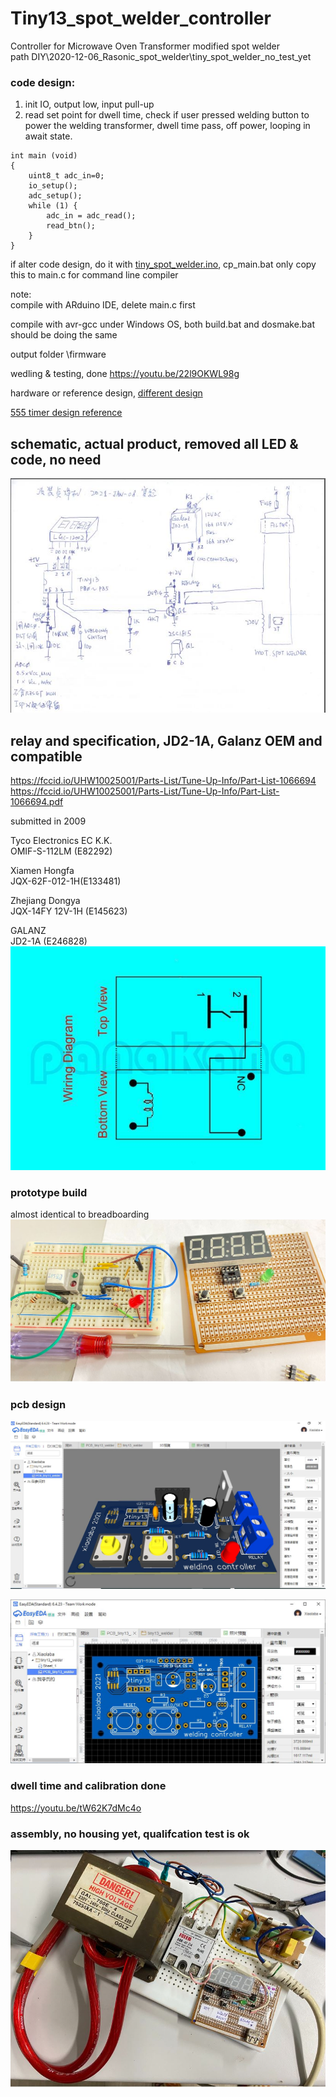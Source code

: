 # Tiny13_spot_welder_controller
Controller for Microwave Oven Transformer modified spot welder  
path DIY\2020-12-06_Rasonic_spot_welder\tiny_spot_welder_no_test_yet  

### code design:  
1. init IO, output low, input pull-up  
2. read set point for dwell time, check if user pressed welding button to power the welding transformer, dwell time pass, off power, looping in await state.  

```
int main (void)
{
    uint8_t adc_in=0;
    io_setup();
    adc_setup();
    while (1) {
        adc_in = adc_read();
        read_btn();     
    }
}
```




if alter code design, do it with [tiny_spot_welder.ino](tiny_spot_welder.ino), cp_main.bat only copy this to main.c for command line compiler  



note:  
compile with ARduino IDE, delete main.c first  

compile with avr-gcc under Windows OS, both build.bat and dosmake.bat should be doing the same  

output folder \firmware   


wedling & testing, done
https://youtu.be/22l9OKWL98g  



hardware or reference design,
[different design](https://xiaolaba.wordpress.com/2020/10/23/polish-%e5%a4%a7%e9%99%b8%e7%b2%be%e8%89%af%e5%92%8c%e7%a7%91%e6%8a%80-%e5%be%ae%e9%9b%bb%e8%85%a6%e9%ab%98%e9%a0%bb%e7%b2%be%e5%af%86%e7%84%8a%e6%8e%a5%e6%a9%9f-%e9%9a%a8%e6%a9%9f%e8%b7%b3%e9%9b%bb/)  

[555 timer design reference](http://www.kerrywong.com/2017/06/18/dual-purpose-spot-welder-with-pulse-duration-control/)  


## schematic, actual product, removed all LED & code, no need  
![schematic.JPG](schematic.JPG)  


## relay and specification, JD2-1A, Galanz OEM and compatible  
https://fccid.io/UHW10025001/Parts-List/Tune-Up-Info/Part-List-1066694  
https://fccid.io/UHW10025001/Parts-List/Tune-Up-Info/Part-List-1066694.pdf  

submitted in 2009  


Tyco Electronics EC K.K.  
OMIF-S-112LM (E82292)   

Xiamen Hongfa  
JQX-62F-012-1H(E133481)  

Zhejiang Dongya  
JQX-14FY 12V-1H  (E145623)  

GALANZ  
JD2-1A (E246828)                                           
![Relay_datasheet/JD2-1A_spec.JPG](Relay_datasheet/JD2-1A_spec.JPG)                     



### prototype build  
almost identical to breadboarding  
![protocol_type_build.JPG](protocol_type_build.JPG)  


### pcb design  
![PCB_assy_view.JPG](PCB_assy_view.JPG)  

![PCB_view.JPG](PCB_view.JPG)  


### dwell time and calibration done  
https://youtu.be/tW62K7dMc4o  


### assembly, no housing yet, qualifcation test is ok  
![tiny13_spot_welder_full_assembly.JPG](tiny13_spot_welder_full_assembly.JPG)  
